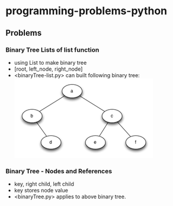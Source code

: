 # programming-problems-python

## Problems
### Binary Tree Lists of list function
 * using List to make binary tree
 * [root, left_node, right_node]
 * <binaryTree-list.py> can built following binary tree: <br />
    ![binary tree](assets/tree_ex.png)
### Binary Tree - Nodes and References
 * key, right child, left child
 * key stores node value
 * <binaryTree.py> applies to above binary tree.
